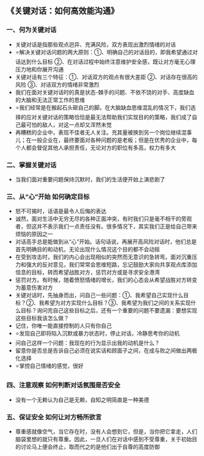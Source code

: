 ## 《关键对话：如何高效能沟通》
### 一、何为关键对话
- 关键对话是指那些观点迥异、充满风险，双方表现出激烈情绪的对话
- ⭐解决关键对话问题的两大原则：①、明确自己的对话目的，即我希望通过对话达到什么目标 ②、在对话过程中始终注意维护安全感，既让对方毫无心理压力地和你展开沟通
- 关键对话有三个特征：①、对话双方的观点有很大差距 ②、对话存在很高的风险 ③、对话双方的情绪非常激烈
- 我们在面对关键对话时的真是状态-棘手的问题、不依不饶的对手、高度缺血的大脑和无法正常工作的思维
- ⭐我们经常是在搬起石头砸自己的脚。在大脑缺血思维混乱的情况下，我们选择的应对关键对话的策略恰恰是最无法帮助我们实现目的的策略，我们成了自己最可怕的敌人，对这一点却又浑然未觉
- 再糟糕的企业中，表现不佳者无人关注。充其量被换到另一个岗位继续混事儿；在一般企业在，最终要面对各种问题的是老板；但是在优秀的企业中，每个人都会督促其他人承担责任，无论对方的职位有多高，权力有多大
### 二、掌握关键对话
- 当我们面对重要问题保持沉默时，我们的生活便开始上演悲剧了
### 三、从“心”开始 如何确定目标
- 怒不可揭时，话语是最令人后悔的表达
- 诚然，面对生活中无穷无尽的各种正面冲突，有时我们只是毫不相干的旁观者，但这并不表示我们一点责任没有。很多情况下，其实我们正是给自己带来烦恼的原因之一
- 对话高手总是能做到从“心”开始。话句话说，再展开高风险对话时，他们总是首先明确目的和动机，无论出现什么情况这个目的都不会动摇
- 在受到攻击时，我们的内心会出现相似的突然而无意识的急转弯。面对沉重压力和强大的反对意见，我们常常会思维短路，忘记鼓励大家向共享观点库添加信息的目标，转而希望战胜对方，惩罚对方或是寻求安全港湾
- 惩罚对方。有时候，随着愤怒情绪的增长，我们的心态会从希望战胜对方转变为蓄意伤害对方
- 关键对话时，先抽身而出，问自己一些问题：①、我希望自己实现什么目标？②、我希望为对方实现什么目标？③、我希望为我们之间的关系实现什么目标？询问完自己这些目标之后，还有一个重要的问题不要遗漏：要想实现这些目标我该怎么做？
- 记住，你唯一能直接控制的人只有你自己
- ⭐发现自己即将陷入沉默或暴力状态时，停止对话，冷静思考你的动机
- 问自己这样一个问题：我现在的行为显示出我的动机是什么？
- 留意你是否总是告诉自己必须在说实话和顾面子之间，在成与败之间做出两极化选择
- ⭐掌控自己情绪的感觉，很好
### 四、注意观察 如何判断对话氛围是否安全
- 没有一个无赖认为自己是无赖，自知之明简直是一种美德
### 五、保证安全 如何让对方畅所欲言
- 尊重感就像空气，当它存在时，没有人会想到它，但是，当你把它拿走，人们脑袋里想的就只有尊重。因此，一旦人们在对话中感到不受尊重，关于初始目的讨论马上便会终止，取而代之的是他们出于自尊的高度防御
